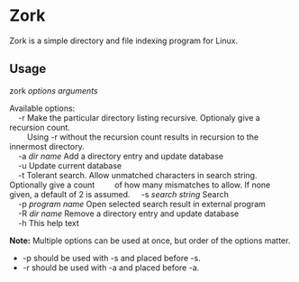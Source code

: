 Zork
====

Zork is a simple directory and file indexing program for Linux.

Usage
---------
zork *options* *arguments*  

Available options:  
&nbsp;&nbsp;&nbsp;&nbsp;-r Make the particular directory listing recursive. Optionaly give a recursion count.  
&nbsp;&nbsp;&nbsp;&nbsp;&nbsp;&nbsp;&nbsp;&nbsp;Using -r without the recursion count results in recursion to the innermost directory.  
&nbsp;&nbsp;&nbsp;&nbsp;-a *dir name* Add a directory entry and update database  
&nbsp;&nbsp;&nbsp;&nbsp;-u Update current database  
&nbsp;&nbsp;&nbsp;&nbsp;-t Tolerant search. Allow unmatched characters in search string. Optionally give a count
&nbsp;&nbsp;&nbsp;&nbsp;&nbsp;&nbsp;&nbsp;&nbsp;of how many mismatches to allow. If none given, a default of 2 is assumed.
&nbsp;&nbsp;&nbsp;&nbsp;-s *search string* Search  
&nbsp;&nbsp;&nbsp;&nbsp;-p *program name* Open selected search result in external program  
&nbsp;&nbsp;&nbsp;&nbsp;-R *dir name* Remove a directory entry and update database  
&nbsp;&nbsp;&nbsp;&nbsp;-h This help text  

<b>Note:</b> Multiple options can be used at once, but order of the options matter.
* -p should be used with -s and placed before -s.  
* -r should be used with -a and placed before -a.

